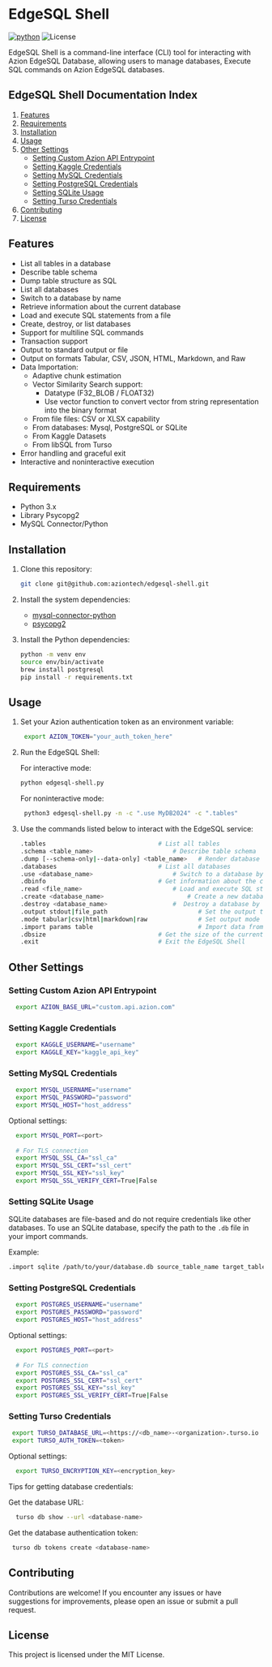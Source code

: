 # EdgeSQL Shell

[![python](https://img.shields.io/badge/Python-3.12-3776AB.svg?style=flat&logo=python&logoColor=white)](https://www.python.org)
![License](https://img.shields.io/badge/license-MIT-blue.svg)

EdgeSQL Shell is a command-line interface (CLI) tool for interacting with Azion EdgeSQL Database, allowing users to manage databases, Execute SQL commands on Azion EdgeSQL databases.

## EdgeSQL Shell Documentation Index

1. [Features](#features)
2. [Requirements](#requirements)
3. [Installation](#installation)
4. [Usage](#usage)
5. [Other Settings](#other-settings)
   - [Setting Custom Azion API Entrypoint](#setting-custom-azion-api-entrypoint)
   - [Setting Kaggle Credentials](#setting-kaggle-credentials)
   - [Setting MySQL Credentials](#setting-mysql-credentials)
   - [Setting PostgreSQL Credentials](#setting-postgresql-credentials)
   - [Setting SQLite Usage](#setting-sqlite-usage)
   - [Setting Turso Credentials](#setting-turso-credentials)
7. [Contributing](#contributing)
8. [License](#license)

## Features

- List all tables in a database
- Describe table schema
- Dump table structure as SQL
- List all databases
- Switch to a database by name
- Retrieve information about the current database
- Load and execute SQL statements from a file
- Create, destroy, or list databases
- Support for multiline SQL commands
- Transaction support
- Output to standard output or file
- Output on formats Tabular, CSV, JSON, HTML, Markdown, and Raw
- Data Importation:
	- Adaptive chunk estimation
	- Vector Similarity Search support:
		- Datatype (F32_BLOB / FLOAT32)
		- Use vector function to convert vector from string representation into the binary format
	- From file files: CSV or XLSX capability
	- From databases: Mysql, PostgreSQL or SQLite
	- From Kaggle Datasets
	- From libSQL from Turso
- Error handling and graceful exit
- Interactive and noninteractive execution

## Requirements

- Python 3.x
- Library Psycopg2
- MySQL Connector/Python 

## Installation

1. Clone this repository:

   ```bash
   git clone git@github.com:aziontech/edgesql-shell.git
   ```
2. Install the system dependencies:
   
	- [mysql-connector-python](https://pypi.org/project/mysql-connector-python/)
	- [psycopg2](https://pypi.org/project/psycopg2/)
   
3. Install the Python dependencies:

   ```bash
   python -m venv env
   source env/bin/activate
   brew install postgresql
   pip install -r requirements.txt
   ```

## Usage

1. Set your Azion authentication token as an environment variable:

   ```bash
    export AZION_TOKEN="your_auth_token_here"
   ```

2. Run the EdgeSQL Shell:

   For interactive mode:
   
   ```bash
   python edgesql-shell.py
   ```

   For noninteractive mode:

   ```bash
    python3 edgesql-shell.py -n -c ".use MyDB2024" -c ".tables"
   ```

4. Use the commands listed below to interact with the EdgeSQL service:

   ```bash
   .tables				                 # List all tables
   .schema <table_name>		                 # Describe table schema
   .dump [--schema-only|--data-only] <table_name>   # Render database structure as SQL
   .databases			                 # List all databases
   .use <database_name>		                 # Switch to a database by name
   .dbinfo				                 # Get information about the current database
   .read <file_name>		                 # Load and execute SQL statements from a file
   .create <database_name>		                 # Create a new database
   .destroy <database_name>	                 #  Destroy a database by name
   .output stdout|file_path                         # Set the output to stdout or file
   .mode tabular|csv|html|markdown|raw              # Set output mode
   .import params table                             # Import data from file|mysql|postgres|kaggle|turso into TABLE
   .dbsize				                 # Get the size of the current database in MB
   .exit				                 # Exit the EdgeSQL Shell
   ```
   
## Other Settings
### Setting Custom Azion API Entrypoint ###
 
 ```bash
   export AZION_BASE_URL="custom.api.azion.com"
 ```
 
### Setting Kaggle Credentials ###
 
 ```bash
   export KAGGLE_USERNAME="username"
   export KAGGLE_KEY="kaggle_api_key"
 ```
 
### Setting MySQL Credentials ###
 
 ```bash
   export MYSQL_USERNAME="username"
   export MYSQL_PASSWORD="password"
   export MYSQL_HOST="host_address"
 ```
 
 Optional settings:
 
 ```bash
   export MYSQL_PORT=<port>
   
   # For TLS connection
   export MYSQL_SSL_CA="ssl_ca"
   export MYSQL_SSL_CERT="ssl_cert"
   export MYSQL_SSL_KEY="ssl_key"
   export MYSQL_SSL_VERIFY_CERT=True|False
 ```
 

### Setting SQLite Usage ###

SQLite databases are file-based and do not require credentials like other databases. To use an SQLite database, specify the path to the `.db` file in your import commands.

Example:
```bash
.import sqlite /path/to/your/database.db source_table_name target_table_name
```

### Setting PostgreSQL Credentials ###
 
 ```bash
   export POSTGRES_USERNAME="username"
   export POSTGRES_PASSWORD="password"
   export POSTGRES_HOST="host_address"
 ```

 Optional settings:
 
 ```bash
   export POSTGRES_PORT=<port>
   
   # For TLS connection
   export POSTGRES_SSL_CA="ssl_ca"
   export POSTGRES_SSL_CERT="ssl_cert"
   export POSTGRES_SSL_KEY="ssl_key"
   export POSTGRES_SSL_VERIFY_CERT=True|False
 ```

### Setting Turso Credentials ###

  ```bash
   export TURSO_DATABASE_URL=<https://<db_name>-<organization>.turso.io
   export TURSO_AUTH_TOKEN=<token>
 ```
 
  Optional settings:
 
 ```bash
   export TURSO_ENCRYPTION_KEY=<encryption_key>
  ```	

  Tips for getting database credentials:
  
  Get the database URL:
  
 ```bash
   turso db show --url <database-name>
  ```
  
 Get the database authentication token:
 
  ```bash
   turso db tokens create <database-name>
  ```


## Contributing

Contributions are welcome! If you encounter any issues or have suggestions for improvements, please open an issue or submit a pull request.

## License

This project is licensed under the MIT License.
